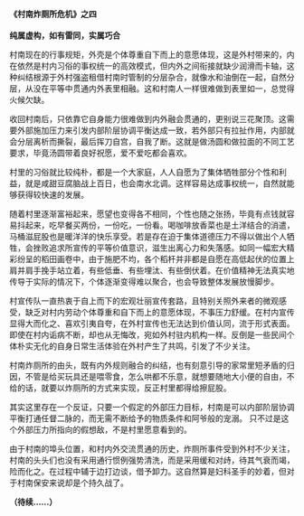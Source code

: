 #### 《村南炸厕所危机》之四

**纯属虚构，如有雷同，实属巧合**

​       村南现在的行事规矩，外壳是个体尊重自下而上的意愿体现，这是外村带来的，内在依然是村内习俗的事权统一的高效模式，但内外之间衔接就缺少润滑而卡轴，这种纠结根源于外村强盗租借村南时管制的分层杂合，就像水和油倒在一起，自然分层，从没在平等中贯通内外表里相融。这和村南人一样很难做到表里如一，总觉得火候欠缺。

​        收回村南后，只依靠它自身能力很难做到内外融会贯通的，更别说三花聚顶。这需要外部施加压力来引发内部阶层协调平衡达成一致，若外部只有拉扯作用，内部就会分层离析而撕裂，最后挥刀自宫，自我了断。这就是做汤圆和做拉面的不同工艺要求，毕竟汤圆带着良好祝愿，爱不爱吃都会喜欢。

​        村里的习俗就比较纯朴，都是一个大家庭，人人自愿为了集体牺牲部分个性和利益，就是咸甜豆腐脑战上百日，也会南水北调。这样容易达成事权统一，自然就能够获得较快速的发展。

​        随着村里逐渐富裕起来，愿望也变得各不相同，个性也随之张扬，毕竟有点钱就容易抖起来，吃早餐买两份，一份吃，一份看。喝咖啡放香菜也是土洋结合的消遣，马桶滋屁股也是暖洋洋的快乐享受。若是存在迫于集体道德压力不得以做出个人牺牲，会挫败追求所宣传的平等价值意识，滋生出离心力和失落感。如同一幅宏大精彩纷呈的稻田画卷中，由于施肥不均，各个稻杆并非都是自愿在高低起伏的位置上肩并肩手挽手站立着，有些低垂、有些埋汰、有些倒伏着。在价值精神无法真实地传导于实际的情况下，个体逐渐变得难以聚合，也会导致整体发展放慢脚步。

​        村宣传队一直热衷于自上而下的宏观壮丽宣传套路，且特别关照外来者的微观感受，缺乏对村内劳动个体尊重和自下而上的意愿体现，不事压力舒缓。在村内宣传显得大而化之、喜欢引夷自夸，在外村宣传也无法达到价值认同，流于形式表面。即使在村内诟病不断，却也从无悔改，宛如外村驻内机构一样。反倒是一些民间个体朴实无化的自身日常生活体验在外村产生了共鸣，引发了不少关注。

​        村南炸厕所的由头，既有内外规则融合的纠结，也有刻意引导的家常里短矛盾的归因，不管是给买玩具还是喂零食，怎么哄都不乐意，就想要随地大小便的自由，不给的话，就要以炸厕所的方式来实现，反正村里都得给擦屁股。

​        其实这里存在一个反证，只要一个假定的外部压力目标，村南是可以内部阶层协调平衡打通任督二脉的，而无需不断给予的物质条件和阿爷般的宠溺。 只不过是这个外部压力所指向的假想敌，不是村里愿意看到的。

​        由于村南的埠头位置，和村内外交流贯通的历史，炸厕所事件受到外村不少关注，村南的头头们也没有采用通行惯例强势清洗，而是采用缓和对歭，待其气衰而竭，险而化之。在过程中辅于边打边谈，借予卸力。这自然算是妇科圣手的妙着，但对于村南保安来说却是个持久战了。

**（待续……）**